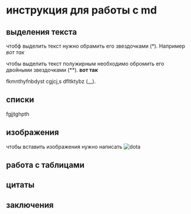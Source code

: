# инструкция для работы с md 

## выделения текста   
  
чтобф выделить текст нужно обрамить его звездочками (*). Например *вот так*

чтобы выделить текст полужирным необходимо обромить его двойными звездочками (**). **вот так**

fkmnthyfnbdyst cgjcj,s dfltktybz (__).
## списки
fgjjtghpth
## изображения 

чтобы вставить изображения нужно написать ![dota](1.jpg)

## работа с таблицами 

## цитаты 
 
 ## заключения 